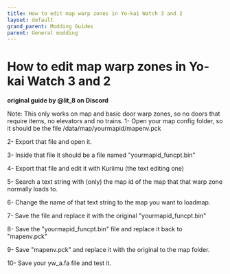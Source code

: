 ```yaml
---
title: How to edit map warp zones in Yo-kai Watch 3 and 2
layout: default
grand_parent: Modding Guides
parent: General modding
---
```


# How to edit map warp zones in Yo-kai Watch 3 and 2
**original guide by @lit_8 on Discord**

Note: This only works on map and basic door warp zones, so no doors that require items, no elevators and no trains.
1- Open your map config folder, so it should be the file /data/map/yourmapid/mapenv.pck

2- Export that file and open it.

3- Inside that file it should be a file named "yourmapid_funcpt.bin" 

4- Export that file and edit it with Kuriimu (the text editing one)

5- Search a text string with (only) the map id of the map that that warp zone normally loads to.

6- Change the name of that text string to the map you want to loadmap.

7- Save the file and replace it with the original "yourmapid_funcpt.bin" 

8- Save the "yourmapid_funcpt.bin" file and replace it back to "mapenv.pck" 

9- Save "mapenv.pck" and replace it with the original to the map folder.

10- Save your yw_a.fa file and test it.
